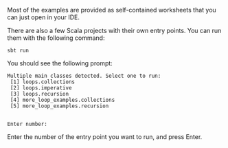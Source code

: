 Most of the examples are provided as self-contained worksheets
that you can just open in your IDE.

There are also a few Scala projects with their own entry points.
You can run them with the following command:

~~~ shell
sbt run
~~~

You should see the following prompt:

~~~ text
Multiple main classes detected. Select one to run:
 [1] loops.collections
 [2] loops.imperative
 [3] loops.recursion
 [4] more_loop_examples.collections
 [5] more_loop_examples.recursion


Enter number: 
~~~

Enter the number of the entry point you want to run, and
press Enter.
